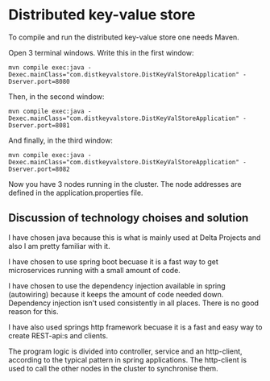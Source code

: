 # Distributed key-value store

To compile and run the distributed key-value store one needs Maven.

Open 3 terminal windows. Write this in the first window:
```
mvn compile exec:java -Dexec.mainClass="com.distkeyvalstore.DistKeyValStoreApplication" -Dserver.port=8080
```
Then, in the second window:
```
mvn compile exec:java -Dexec.mainClass="com.distkeyvalstore.DistKeyValStoreApplication" -Dserver.port=8081
```
And finally, in the third window:
```
mvn compile exec:java -Dexec.mainClass="com.distkeyvalstore.DistKeyValStoreApplication" -Dserver.port=8082
```

Now you have 3 nodes running in the cluster. The node addresses are defined in the application.properties file.

## Discussion of technology choises and solution
I have chosen java because this is what is mainly used at Delta Projects and also I am pretty familiar with it. 

I have chosen to use spring boot becuase it is a fast way to get microservices running with a small amount of code.

I have chosen to use the dependency injection available in spring (autowiring) because it keeps the amount of code needed down. Dependency injection isn't used consistently in all places. There is no good reason for this.

I have also used springs http framework becuase it is a fast and easy way to create REST-api:s and clients.

The program logic is divided into controller, service and an http-client, according to the typical pattern in spring applications.
The http-client is used to call the other nodes in the cluster to synchronise them.
